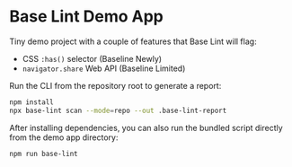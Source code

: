 # Base Lint Demo App

Tiny demo project with a couple of features that Base Lint will flag:

- CSS `:has()` selector (Baseline Newly)
- `navigator.share` Web API (Baseline Limited)

Run the CLI from the repository root to generate a report:

```bash
npm install
npx base-lint scan --mode=repo --out .base-lint-report
```

After installing dependencies, you can also run the bundled script directly from the demo app directory:

```bash
npm run base-lint
```
